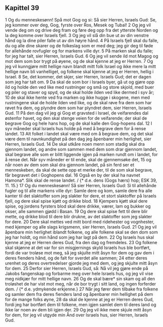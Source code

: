 ## Kapittel 39

1 Og du menneskesønn! Spå mot Gog og si: Så sier Herren, Israels Gud: Se, jeg kommer over deg, Gog, fyrste over Ros, Mesek og Tubal!
2 Og jeg vil vende deg om og drive deg fram og føre deg opp fra det ytterste Norden og la deg komme over Israels fjell.
3 Og jeg vil slå din bue ut av din venstre hånd og la dine piler falle ut av din høyre hånd.
4 På Israels fjell skal du falle, du og alle dine skarer og de folkeslag som er med deg; jeg gir deg til føde for allehånde rovfugler og for markens ville dyr.
5 På marken skal du falle; for jeg har talt, sier Herren, Israels Gud.
6 Og jeg vil sende ild mot Magog og mot dem som bor trygt på øyene, og de skal kjenne at jeg er Herren.
7 Og jeg vil kunngjøre mitt hellige navn blandt mitt folk Israel og ikke mere la mitt hellige navn bli vanhelliget, og folkene skal kjenne at jeg er Herren, hellig i Israel.
8 Se, det kommer, det skjer, sier Herren, Israels Gud; det er dagen som jeg har talt om.
9 Da skal de som bor i Israels byer, gå ut og gjøre opp ild og holde den ved like med rustninger og små og store skjold, med buer og piler og staver og spyd, og de skal holde ilden ved like dermed i syv år;
10 de skal ikke hente ved fra marken og ikke hugge i skogene, men med rustningene skal de holde ilden ved like, og de skal røve fra dem som har røvet fra dem, og plyndre dem som har plyndret dem, sier Herren, Israels Gud.
11 På den dag vil jeg gi Gog et gravsted i Israel, de veifarendes dal østenfor havet, og den skal stenge veien for de veifarende; der skal de begrave Gog og hele hans hop, og de skal kalle den Gog-hopens dal.
12 I syv måneder skal Israels hus holde på med å begrave dem for å rense landet.
13 Alt folket i landet skal være med om å begrave dem, og det skal være dem til navnkundighet på den dag jeg åpenbarer min herlighet, sier Herren, Israels Gud.
14 De skal utkåre noen menn som stadig skal dra gjennom landet, og andre som sammen med dem som drar gjennom landet, skal begrave alle som er blitt liggende igjen på marken rundt om i landet, for å rense det. Når syv måneder er til ende, skal de gjennemsøke det,
15 og når noen av dem som skal dra gjennom landet, på sin ferd ser et menneskeben, da skal de sette opp et merke der, til de som skal begrave, får begravet det i Goghopens dal.
16 Også en by der skal ha navnet Hamona*. Slik skal de rense landet. / {* d.e. dens (Gogs hærs) hop; ESK 39, 11. 15.}
17 Og du menneskesønn! Så sier Herren, Israels Gud: Si til allehånde fugler og til alle markens ville dyr: Samle dere og kom, samle dere fra alle kanter til det slaktoffer som jeg slakter for dere, et stort slaktoffer på Israels fjell, og dere skal spise kjøtt og drikke blod.
18 Kjempers kjøtt skal dere spise, og jordens fyrsters blod skal dere drikke, værer, lam og bukker og okser, alle sammen gjødd i Basan.
19 Og dere skal spise fett til dere blir mette, og drikke blod til dere blir drukne, av det slaktoffer som jeg slakter for dere.
20 Dere skal mettes ved mitt bord med ridehester og vognhester, med kjemper og alle slags krigsmenn, sier Herren, Israels Gud.
21 Og jeg vil åpenbare min herlighet iblandt folkene, og alle folkene skal se den dom som jeg har holdt, og min hånd som jeg har lagt på dem.
22 Og Israels hus skal kjenne at jeg er Herren deres Gud, fra den dag og fremdeles.
23 Og folkene skal skjønne at det var for sin misgjernings skyld Israels hus ble bortført, fordi de var troløse mot meg, så jeg skjulte mitt åsyn for dem og gav dem i deres fienders hånd, og de falt for sverdet alle sammen;
24 etter deres urenhet og deres overtredelser gjorde jeg med dem, og jeg skjulte mitt åsyn for dem.
25 Derfor sier Herren, Israels Gud, så: Nå vil jeg gjøre ende på Jakobs fangenskap og forbarme meg over hele Israels hus, og jeg vil vise meg nidkjær for mitt hellige navn.
26 Og de skal bære* sin skam og all den troløshet de har vist mot meg, når de bor trygt i sitt land, og ingen forferder dem. / {* d.e. ydmykende erkjenne.}
27 Når jeg fører dem tilbake fra folkene og samler dem fra deres fienders land og åpenbarer min hellighet på dem for de mange folks øyne,
28 da skal de kjenne at jeg er Herren deres Gud, fordi jeg har bortført dem til folkene, men igjen samlet dem til deres land og ikke lar noen av dem bli igjen der.
29 Og jeg vil ikke mere skjule mitt åsyn for dem, for jeg vil utgyde min Ånd over Israels hus, sier Herren, Israels Gud.

